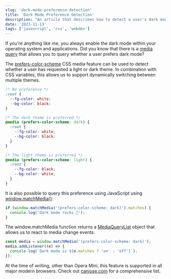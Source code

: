 ```yaml
---
slug: 'dark-mode-preference-detection'
title: 'Dark Mode Preference Detection'
description: "An article that describes how to detect a user's dark mode preference."
date: '2023-11-13'
tags: ['javascript', 'css', 'webdev']
---
```


If you're anything like me, you always enable the dark mode within your operating system and applications. Did you know that there is a [media query](https://developer.mozilla.org/en-US/docs/Web/CSS/Media_queries) that allows you to query whether a user prefers dark mode?

The [prefers-color-scheme](https://developer.mozilla.org/en-US/docs/Web/CSS/@media/prefers-color-scheme) CSS media feature can be used to detect whether a user has requested a light or dark theme. In combination with CSS variables, this allows us to support dynamically switching between multiple themes.

```css
/* No preference */
:root {
  --fg-color: white;
  --bg-color: black;
}

/* The dark theme is preferred */
@media (prefers-color-scheme: dark) {
  :root {
    --fg-color: white;
    --bg-color: black;
  }
}

/* The light theme is preferred */
@media (prefers-color-scheme: light) {
  :root {
    --fg-color: black;
    --bg-color: white;
  }
}
```

It is also possible to query this preference using JavaScript using [window.matchMedia()](https://developer.mozilla.org/en-US/docs/Web/API/Window/matchMedia):

```javascript
if (window.matchMedia('(prefers-color-scheme: dark)').matches) {
  console.log('Dark mode rocks 🎉');
}
```

The window.matchMedia function returns a [MediaQueryList](https://developer.mozilla.org/en-US/docs/Web/API/MediaQueryList) object that allows us to react to media change events:

```javascript
const media = window.matchMedia('(prefers-color-scheme: dark)');
media.addListener((e) => {
  console.log(`Dark mode is ${e.matches ? 'on' : 'off'}`);
});
```

At the time of writing, other than Opera Mini, this feature is supported in all major modern browsers. Check out [caniuse.com](https://caniuse.com/prefers-color-scheme) for a comprehensive list.
